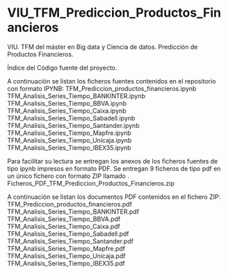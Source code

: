 # VIU_TFM_Prediccion_Productos_Financieros
VIU. TFM del máster en Big data y Ciencia de datos. Predicción de Productos Financieros.

Índice del Código fuente del proyecto.

A continuación se listan los ficheros  fuentes contenidos en el repositorio con formato IPYNB:
TFM_Prediccion_productos_financieros.ipynb
TFM_Analisis_Series_Tiempo_BANKINTER.ipynb
TFM_Analisis_Series_Tiempo_BBVA.ipynb
TFM_Analisis_Series_Tiempo_Caixa.ipynb
TFM_Analisis_Series_Tiempo_Sabadell.ipynb
TFM_Analisis_Series_Tiempo_Santander.ipynb
TFM_Analisis_Series_Tiempo_Mapfre.ipynb
TFM_Analisis_Series_Tiempo_Unicaja.ipynb
TFM_Analisis_Series_Tiempo_IBEX35.ipynb

Para facilitar su lectura se entregan los anexos de los ficheros fuentes de tipo ipynb  impresos en formato PDF. Se entregan 9 ficheros de tipo pdf en un único fichero con formato ZIP llamado . Ficheros_PDF_TFM_Prediccion_Productos_Financieros.zip

A continuación se listan los documentos PDF contenidos en el fichero ZIP: 
TFM_Prediccion_productos_financieros.pdf
TFM_Analisis_Series_Tiempo_BANKINTER.pdf
TFM_Analisis_Series_Tiempo_BBVA.pdf
TFM_Analisis_Series_Tiempo_Caixa.pdf
TFM_Analisis_Series_Tiempo_Sabadell.pdf
TFM_Analisis_Series_Tiempo_Santander.pdf
TFM_Analisis_Series_Tiempo_Mapfre.pdf
TFM_Analisis_Series_Tiempo_Unicaja.pdf
TFM_Analisis_Series_Tiempo_IBEX35.pdf


